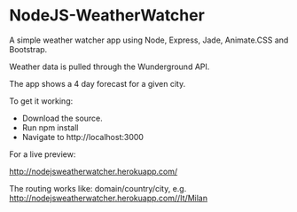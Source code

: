 NodeJS-WeatherWatcher
=====================

A simple weather watcher app using Node, Express, Jade, Animate.CSS and Bootstrap.

Weather data is pulled through the Wunderground API.

The app shows a 4 day forecast for a given city.

To get it working:
- Download the source.
- Run npm install
- Navigate to http://localhost:3000

For a live preview:

http://nodejsweatherwatcher.herokuapp.com/

The routing works like: domain/country/city, e.g. http://nodejsweatherwatcher.herokuapp.com//It/Milan
